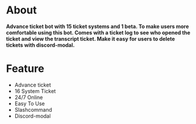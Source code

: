 # About
**Advance ticket bot with 15 ticket systems and 1 beta. To make users more comfortable using this bot. Comes with a ticket log to see who opened the ticket and view the transcript ticket. Make it easy for users to delete tickets with discord-modal.**
# Feature
- Advance ticket</br>
- 16 System Ticket</br>
- 24/7 Online</br>
- Easy To Use</br>
- Slashcommand</br>
- Discord-modal</br>